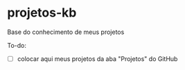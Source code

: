 # projetos-kb
Base do conhecimento de meus projetos


To-do:

  -[ ] colocar aqui meus projetos da aba "Projetos" do GitHub